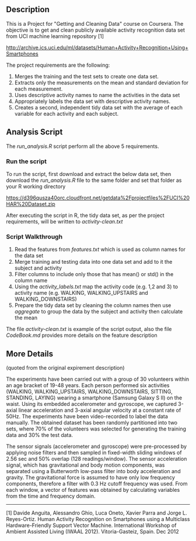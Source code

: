 ## Description

This is a Project for "Getting and Cleaning Data" course on Coursera. The objective is to get and clean publicly available activity recognition data set from UCI machine learning repository [1]

http://archive.ics.uci.edu/ml/datasets/Human+Activity+Recognition+Using+Smartphones 

The project requirements are the following:

1. Merges the training and the test sets to create one data set.
2. Extracts only the measurements on the mean and standard deviation for each measurement. 
3. Uses descriptive activity names to name the activities in the data set
4. Appropriately labels the data set with descriptive activity names. 
5. Creates a second, independent tidy data set with the average of each variable for each activity and each subject. 


## Analysis Script
The *run_analysis.R* script perform all the above 5 requirements.

### Run the script
To run the script, first download and extract the below data set, then download the *run_analysis.R* file to the same folder and set that folder as your R working directory

https://d396qusza40orc.cloudfront.net/getdata%2Fprojectfiles%2FUCI%20HAR%20Dataset.zip

After executing the script in R, the tidy data set, as per the project requirements, will be written to *activity-clean.txt* 

### Script Walkthrough 

1. Read the features from *features.txt* which is used as column names for the data set
2. Merge training and testing data into one data set and add to it the subject and activity
3. Filter columns to include only those that has mean() or std() in the column name
4. Using the *activity_labels.txt* map the activity code (e.g. 1,2 and 3) to activity name (e.g. WALKING, WALKING_UPSTAIRS and WALKING_DOWNSTAIRS)
5. Prepare the tidy data set by cleaning the column names then use *aggregate* to group the data by the subject and activity then calculate the mean

The file *activity-clean.txt* is example of the script output, also the file *CodeBook.md* provides more details on the feature description

## More Details 
(quoted from the original expirement description)

The experiments have been carried out with a group of 30 volunteers within an age bracket of 19-48 years. Each person performed six activities (WALKING, WALKING_UPSTAIRS, WALKING_DOWNSTAIRS, SITTING, STANDING, LAYING) wearing a smartphone (Samsung Galaxy S II) on the waist. Using its embedded accelerometer and gyroscope, we captured 3-axial linear acceleration and 3-axial angular velocity at a constant rate of 50Hz. The experiments have been video-recorded to label the data manually. The obtained dataset has been randomly partitioned into two sets, where 70% of the volunteers was selected for generating the training data and 30% the test data. 

The sensor signals (accelerometer and gyroscope) were pre-processed by applying noise filters and then sampled in fixed-width sliding windows of 2.56 sec and 50% overlap (128 readings/window). The sensor acceleration signal, which has gravitational and body motion components, was separated using a Butterworth low-pass filter into body acceleration and gravity. The gravitational force is assumed to have only low frequency components, therefore a filter with 0.3 Hz cutoff frequency was used. From each window, a vector of features was obtained by calculating variables from the time and frequency domain.

----
[1] Davide Anguita, Alessandro Ghio, Luca Oneto, Xavier Parra and Jorge L. Reyes-Ortiz. Human Activity Recognition on Smartphones using a Multiclass Hardware-Friendly Support Vector Machine. International Workshop of Ambient Assisted Living (IWAAL 2012). Vitoria-Gasteiz, Spain. Dec 2012

